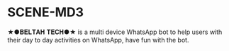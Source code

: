 # SCENE-MD3
★●𝐁𝐄𝐋𝐓𝐀𝐇 𝐓𝐄𝐂𝐇●★ is a multi device WhatsApp bot to help users with their day to day activities on WhatsApp, have fun with the bot.
